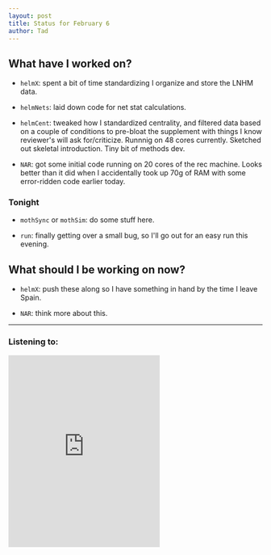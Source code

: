 ```yaml
---
layout: post 
title: Status for February 6 
author: Tad
---
```


## What have I worked on?

* `helmX`: spent a bit of time standardizing I organize and store the LNHM data. 

* `helmNets`: laid down code for net stat calculations. 

* `helmCent`: tweaked how I standardized centrality, and filtered data based on a couple of conditions to pre-bloat the supplement with things I know reviewer's will ask for/criticize. Runnnig on 48 cores currently. Sketched out skeletal introduction. Tiny bit of methods dev.

* `NAR`: got some initial code running on 20 cores of the rec machine. Looks better than it did when I accidentally took up 70g of RAM with some error-ridden code earlier today.





### Tonight

* `mothSync` or `mothSim`: do some stuff here.

* `run`: finally getting over a small bug, so I'll go out for an easy run this evening. 




## What should I be working on now?

* `helmX`: push these along so I have something in hand by the time I leave Spain.

* `NAR`: think more about this.






--- 

### Listening to:

<iframe src="https://open.spotify.com/embed/track/1tvUvS7CKtF6IhGtDGK8XD" width="300" height="380" frameborder="0" allowtransparency="true" allow="encrypted-media"></iframe>

<i class='fa fa-code' style='color:pink'></i>

